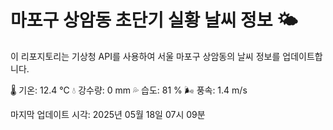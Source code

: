 
# 마포구 상암동 초단기 실황 날씨 정보 🌤️

이 리포지토리는 기상청 API를 사용하여 서울 마포구 상암동의 날씨 정보를 업데이트합니다. 

🌡️ 기온: 12.4 ℃
💧 강수량: 0 mm
💦 습도: 81 %
🌬️ 풍속: 1.4 m/s

마지막 업데이트 시각: 2025년 05월 18일 07시 09분    

